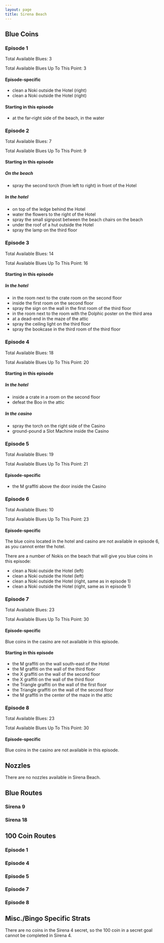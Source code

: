 ```yaml
---
layout: page
title: Sirena Beach
---
```


## Blue Coins ##

### Episode 1 ###
Total Available Blues: 3

Total Available Blues Up To This Point: 3

#### Episode-specific ####
- clean a Noki outside the Hotel (right)
- clean a Noki outside the Hotel (right)

#### Starting in this episode ####
- at the far-right side of the beach, in the water

### Episode 2 ###
Total Available Blues: 7

Total Available Blues Up To This Point: 9

#### Starting in this episode ####
##### On the beach #####
- spray the second torch (from left to right) in front of the Hotel

##### In the hotel #####
- on top of the ledge behind the Hotel
- water the flowers to the right of the Hotel
- spray the small signpost between the beach chairs on the beach
- under the roof of a hut outside the Hotel
- spray the lamp on the third floor

### Episode 3 ###
Total Available Blues: 14

Total Available Blues Up To This Point: 16

#### Starting in this episode ####
##### In the hotel #####
- in the room next to the crate room on the second floor
- inside the first room on the second floor
- spray the sign on the wall in the first room of the third floor
- in the room next to the room with the Dolphic poster on the third area
- at a dead-end in the maze of the attic
- spray the ceiling light on the third floor
- spray the bookcase in the third room of the third floor

### Episode 4 ###
Total Available Blues: 18

Total Available Blues Up To This Point: 20

#### Starting in this episode ####
##### In the hotel #####
- inside a crate in a room on the second floor
- defeat the Boo in the attic

##### In the casino #####
- spray the torch on the right side of the Casino
- ground-pound a Slot Machine inside the Casino

### Episode 5 ###
Total Available Blues: 19

Total Available Blues Up To This Point: 21

#### Episode-specific ####
- the M graffiti above the door inside the Casino

### Episode 6 ###
Total Available Blues: 10

Total Available Blues Up To This Point: 23

#### Episode-specific ####
The blue coins located in the hotel and casino are not available in episode 6,
as you cannot enter the hotel.

There are a number of Nokis on the beach that will give you blue
coins in this episode:
- clean a Noki outside the Hotel (left)
- clean a Noki outside the Hotel (left)
- clean a Noki outside the Hotel (right, same as in episode 1)
- clean a Noki outside the Hotel (right, same as in episode 1)

### Episode 7 ###
Total Available Blues: 23

Total Available Blues Up To This Point: 30

#### Episode-specific ####
Blue coins in the casino are not available in this episode.

#### Starting in this episode ####
- the M graffiti on the wall south-east of the Hotel
- the M graffiti on the wall of the third floor
- the X graffiti on the wall of the second floor
- the X graffiti on the wall of the third floor
- the Triangle graffiti on the wall of the first floor
- the Triangle graffiti on the wall of the second floor
- the M graffiti in the center of the maze in the attic

### Episode 8 ###
Total Available Blues: 23

Total Available Blues Up To This Point: 30

#### Episode-specific ####
Blue coins in the casino are not available in this episode.

## Nozzles ##
There are no nozzles available in Sirena Beach.

## Blue Routes ##
### Sirena 9 ###

### Sirena 18 ###

## 100 Coin Routes ##
### Episode 1 ###

### Episode 4 ###

### Episode 5 ###

### Episode 7 ###

### Episode 8 ###

## Misc./Bingo Specific Strats ##
There are no coins in the Sirena 4 secret, so the 100 coin in a
secret goal cannot be completed in Sirena 4.
